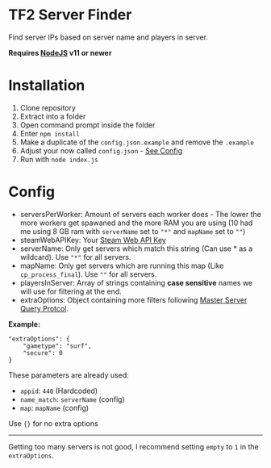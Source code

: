 # TF2 Server Finder

Find server IPs based on server name and players in server.

**Requires [NodeJS](https://nodejs.org/) v11 or newer**

# Installation

1. Clone repository
2. Extract into a folder
3. Open command prompt inside the folder
4. Enter `npm install`
5. Make a duplicate of the `config.json.example` and remove the `.example`
6. Adjust your now called `config.json` - [See Config](#config)
7. Run with `node index.js`

# Config

- serversPerWorker: Amount of servers each worker does - The lower the more workers get spawaned and the more RAM you are using (10 had me using 8 GB ram with `serverName` set to `"*"` and `mapName` set to `""`)
- steamWebAPIKey: Your [Steam Web API Key](https://steamcommunity.com/dev)
- serverName: Only get servers which match this string (Can use * as a wildcard). Use `"*"` for all servers.
- mapName: Only get servers which are running this map (Like `cp_process_final`). Use `""` for all servers.
- playersInServer: Array of strings containing **case sensitive** names we will use for filtering at the end.
- extraOptions: Object containing more filters following [Master Server Query Protcol](https://developer.valvesoftware.com/wiki/Master_Server_Query_Protocol#Filter).

**Example:**
```
"extraOptions": {
	"gametype": "surf",
	"secure": 0
}
```

These parameters are already used:

- `appid`: `440` (Hardcoded)
- `name_match`: `serverName` (config)
- `map`: `mapName` (config)

Use `{}` for no extra options

---

Getting too many servers is not good, I recommend setting `empty` to `1` in the `extraOptions`.
